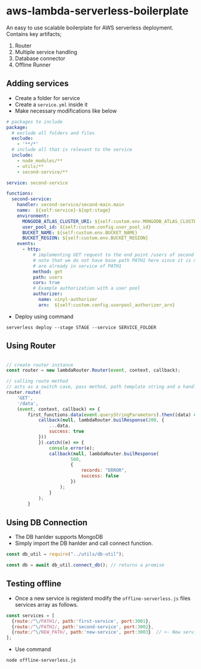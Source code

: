 # aws-lambda-serverless-boilerplate
An easy to use scalable boilerplate for AWS serverless deployment. Contains key artifacts;
1. Router
2. Multiple service handling
3. Database connector
4. Offline Runner  

## Adding services

* Create a folder for service
* Create a `service.yml` inside it
* Make necessary modifications like below
```yaml
# packages to include
package:
  # exclude all folders and files
  exclude:
    - '**/*'
  # include all that is relevant to the service
  include:
    - node_modules/**
    - utils/**
    - second-service/**

service: second-service

functions:
  second-service:
    handler: second-service/second-main.main
    name:  ${self:service}-${opt:stage}
    environment:
      MONGODB_ATLAS_CLUSTER_URI: ${self:custom.env.MONGODB_ATLAS_CLUSTER_URI}
      user_pool_id: ${self:custom.config.user_pool_id}
      BUCKET_NAME: ${self:custom.env.BUCKET_NAME}
      BUCKET_REGION: ${self:custom.env.BUCKET_REGION}
    events:
      - http:
          # implementing GET request to the end point /users of second service.
          # note that we do not have base path PATH1 here since it is not requires as we
          # are already in service of PATH1
          method: get
          path: users
          cors: true
          # Example authorization with a user pool
          authorizer:
            name: vinyl-authorizer
            arn:  ${self:custom.config.userpool_authorizer_arn}
```
* Deploy using command

`serverless deploy --stage STAGE --service SERVICE_FOLDER`

## Using Router

```js

// create router instance
const router = new lambdaRouter.Router(event, context, callback);

// calling route method
// acts as a switch case, pass method, path template string and a handler
router.route(
    'GET',
    '/data',
    (event, context, callback) => {
        first_functions.data(event.queryStringParameters).then((data) => {
            callback(null, lambdaRouter.builResponse(200, {
                ...data,
                success: true
            }))
            }).catch((e) => {
                console.error(e);
                callback(null, lambdaRouter.builResponse(
                        500,  
                        {
                            records: "ERROR",
                            success: false
                        })
                    );
                }
            );
        }
```

## Using DB Connection

* The DB hanlder supports MongoDB
* Simply import the DB hanlder and call connect function.

```js
const db_util = require("../utils/db-util");

const db = await db_util.connect_db(); // returns a promise
```

## Testing offline

* Once a new service is registerd modify the `offline-serverless.js` files services array as follows.

```js
const services = [
  {route:/^\/PATH1/, path:'first-service', port:3001},
  {route:/^\/PATH2/, path:'second-service', port:3002},
  {route:/^\/NEW_PATH/, path:'new-service', port:3003}  // <- New service, new port
];
```

* Use command

`node offline-serverless.js`


